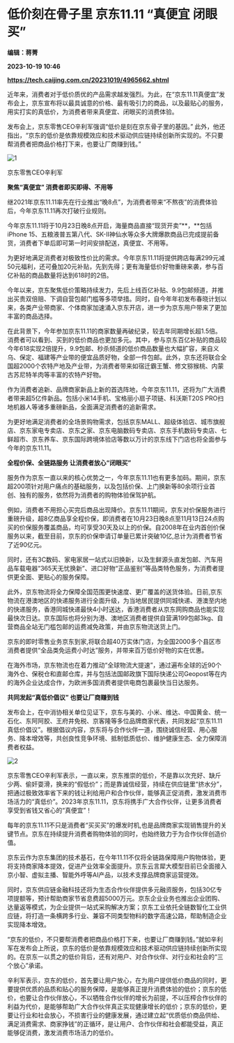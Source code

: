 # 低价刻在骨子里 京东11.11 “真便宜 闭眼买”
**编辑：蒋菁**

**2023-10-19 10:46**

**https://tech.caijing.com.cn/20231019/4965662.shtml**

近年来，消费者对于低价质优的产品需求越发强烈。为此，在“京东11.11真便宜”发布会上，京东宣布将以最具诚意的价格、最有吸引力的商品，以及最贴心的服务，用实打实的真低价，为消费者带来真便宜、闭眼买的消费体验。

发布会上，京东零售CEO辛利军强调“低价是刻在京东骨子里的基因。” 此外，他还指出，“京东的低价是依靠规模效应和技术驱动供应链持续创新所实现的。不只要帮消费者把商品价格打下来，也要让厂商赚到钱。”

![1](https://img2.caijing.com.cn/2023/1019/1697711513140.png)

京东零售CEO辛利军

**聚焦“真便宜” 消费者即买即得、不用等**

继2021年京东11.11率先在行业推出“晚8点”，为消费者带来“不熬夜”的消费体验后，今年京东11.11再次打破行业规则。

今年京东11.11将于10月23日晚8点开启，海量商品直接“现货开卖”**，**包括iPhone 15、五粮液普五第八代、SK-II神仙水等众多大牌爆款商品已完成提前备货，消费者下单后即可第一时间安排配送，真便宜、不用等。

为更好地满足消费者对极致性价比的需求。今年京东11.11将提供跨店每满299元减50元福利，还可叠加20元补贴，先到先得；更有海量低价好物重磅来袭，参与百亿补贴的商品数量将达到618时的2倍。

今年以来，京东聚焦低价策略持续发力，先后上线百亿补贴、9.9包邮频道，并推出买贵双倍赔、下调自营包邮门槛等多项举措。同时，自今年年初发布春晓计划以来，各类产业带商家、个体商家加速涌入京东开店，进一步为京东用户带来了更加丰富的商品选择。

在此背景下，今年参加京东11.11的商家数量再破纪录，较去年同期增长超1.5倍。消费者可以看到、买到的低价商品也更加多元。其中，参与京东百亿补贴的商品较今年618实现2倍提升，9.9包邮、秒杀频道的低价商品数量也大幅扩容，来自义乌、保定、福建等产业带的便宜品质好物，全部一件包邮。此外，京东还将联合全国超2000个农特产地及产业带，为消费者带来如宿迁霸王蟹、修文猕猴桃、内蒙古苏尼特羊肉等丰富的农特产好物。

作为消费者追新、品牌商家新品上新的首选阵地，今年京东11.11，还将为广大消费者带来超5亿件新品。包括小米14手机、宝格丽小扇子项链、科沃斯T20S PRO扫地机器人等诸多重磅新品，全面满足消费者的追新需求。

为更好地满足消费者的全场景购物需求，包括京东MALL、超级体验店、城市旗舰店、京东家电专卖店、京东之家、京东电脑数码专卖店、京东手机数码专卖店、七鲜超市、京东养车、京东国际跨境体验店等数以万计的京东线下门店也将全面参与今年的京东11.11。

**全程价保、全链路服务 让消费者放心“闭眼买”**

服务作为京东一直以来的核心优势之一，今年京东11.11也有更多加码。期间，京东超200项针对用户痛点的基础服务，以及包括价保、上门换新等80余项行业首创、独有的服务，依然将为消费者的购物体验保驾护航。

例如，消费者不用担心买完后商品出现降价。京东11.11期间，京东对价保服务进行重磅升级，超8亿商品享全程价保，即消费者在10月23日晚8点至11月13日24点购买的价保服务覆盖商品，均可享受30天及以上的价保。自2008年在业内首创价保服务以来，截至目前，京东的价保申请订单量已累计突破10亿,总计为消费者节省了近90亿元。

同时，还有3C数码、家电家居一站式以旧换新，以及生鲜源头直发包邮、汽车用品车载电器“365天无忧换新”、进口好物“正品鉴别”等品类特色服务，为消费者提供更全面、更贴心的服务保障。

此外，京东物流将全力保障全国范围更快速度、更广覆盖的送货体验。日前,京东物流在港澳地区的快递服务进行全面升级，为当地居民提供同城快递、港澳至内地的快递服务，香港同城快递最快4小时送达，香港消费者从京东网购商品也能实现最快次日达。京东国际也将分别为港、澳地区消费者提供自营满199包邮3kg、自营商品全站无门槛包邮的运费减免政策，并由京东物流送货上门。

京东的即时零售业务京东到家,将联合超40万实体门店，为全国2000多个县区市消费者提供“全品类免运费小时达”服务，并带来百万低价好物的实在优惠。

在海外市场，京东物流也在着力推动“全球物流大提速”，通过遍布全球的近90个海外仓、保税仓和直邮仓库，并与包括法国邮政旗下国际快递公司Geopost等在内的海外企业达成合作，为欧洲多国消费者提供电商包裹最快当日达服务。

**共同发起“真低价倡议” 也要让厂商赚到钱**

发布会上，在中消协相关单位见证下，京东与美的、小米、维达、中国黄金、统一石化、东阿阿胶、王府井免税、京客隆等多位品牌商家代表，共同发起“京东11.11真低价倡议”。根据倡议内容，京东将与合作伙伴一道，围绕诚信经营、用心服务、降本增效等，共创良性竞争环境、抵制低质低价、维护健康生态、全力保障消费者权益。

![2](https://tx2.cdn.caijing.com.cn/2023/1019/1697711551516.png)

京东零售CEO辛利军表示，一直以来，京东推崇的低价，不是靠以次充好、缺斤少两、偷奸耍滑，换来的“假低价”；而是靠诚信经营，持续在供应链里“挤水分”，把通过极致效率省下来的钱让利给用户和合作伙伴，能够真正促消费，激发消费市场活力的“真低价”。2023年京东11.11，京东将携手广大合作伙伴，让更多消费者享受到省钱又省心的“真便宜”！

每年的京东11.11不只是消费者“买买买”的爆发时机,也是品牌商家实现销售提升的关键节点。京东在持续提升消费者购物体验的同时，也始终致力于为合作伙伴创造价值。

京东云作为京东集团的技术基石，在今年11.11不仅将全链路保障用户购物体验，更将支持商家降本提效，促进产业效率全面提升。京东云言犀大模型目前已全面接入京小智、虚拟主播、智能外呼等AI产品，以技术支撑品牌商家运营提效。

同时，京东供应链金融科技还将为生态合作伙伴提供多元融资服务，包括30亿专项提额等，预计帮助商家节省息费超5000万元。京东企业业务也推出企业团购、达量返等模式，为企业提供一站式采购解决方案；京东工业依托全链数智化工业供应链，将打造一条横跨多行业、兼容不同类型物料的数字高速公路，帮助制造企业实现降本增效。

“京东的低价，不只要帮消费者把商品价格打下来，也要让厂商赚到钱。”就如辛利军在发布会上所说，京东的低价是依靠规模效应和技术驱动供应链持续创新所实现的。在京东一以贯之的低价背后，还有对用户、对合作伙伴、对行业和社会的“三个放心”承诺。

辛利军表示，京东的低价，首先要让用户放心，在为用户提供低价商品的同时，更要提供优质的品质和贴心的服务保障，是能够真正提升消费体验的低价；京东的低价，也要让合作伙伴放心，不以牺牲合作伙伴的增长为前提，不以压榨合作伙伴的利益为代价，是能够帮助广大合作伙伴真正实现健康增长的低价；京东的低价，更要让行业和社会放心，不损害行业的健康发展，通过建立起“优质低价商品供给、满足消费需求、商家挣钱”的正循环，是让用户、合作伙伴和社会都能受益，真正能够促消费，激发消费市场活力的低价。